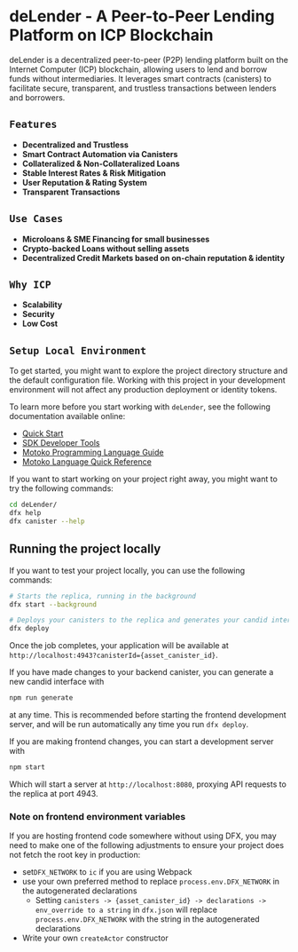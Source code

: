 # deLender - A Peer-to-Peer Lending Platform on ICP Blockchain

deLender is a decentralized peer-to-peer (P2P) lending platform built on the Internet Computer (ICP) blockchain, allowing users to lend and borrow funds without intermediaries. It leverages smart contracts (canisters) to facilitate secure, transparent, and trustless transactions between lenders and borrowers.

## `Features`

- **Decentralized and Trustless**
- **Smart Contract Automation via Canisters**
- **Collateralized & Non-Collateralized Loans**
- **Stable Interest Rates & Risk Mitigation**
- **User Reputation & Rating System**
- **Transparent Transactions**

## `Use Cases`

- **Microloans & SME Financing for small businesses**
- **Crypto-backed Loans without selling assets**
- **Decentralized Credit Markets based on on-chain reputation & identity**

## `Why ICP`

- **Scalability**
- **Security**
- **Low Cost**

## `Setup Local Environment`

To get started, you might want to explore the project directory structure and the default configuration file. Working with this project in your development environment will not affect any production deployment or identity tokens.

To learn more before you start working with `deLender`, see the following documentation available online:

- [Quick Start](https://internetcomputer.org/docs/current/developer-docs/setup/deploy-locally)
- [SDK Developer Tools](https://internetcomputer.org/docs/current/developer-docs/setup/install)
- [Motoko Programming Language Guide](https://internetcomputer.org/docs/current/motoko/main/motoko)
- [Motoko Language Quick Reference](https://internetcomputer.org/docs/current/motoko/main/language-manual)

If you want to start working on your project right away, you might want to try the following commands:

```bash
cd deLender/
dfx help
dfx canister --help
```

## Running the project locally

If you want to test your project locally, you can use the following commands:

```bash
# Starts the replica, running in the background
dfx start --background

# Deploys your canisters to the replica and generates your candid interface
dfx deploy
```

Once the job completes, your application will be available at `http://localhost:4943?canisterId={asset_canister_id}`.

If you have made changes to your backend canister, you can generate a new candid interface with

```bash
npm run generate
```

at any time. This is recommended before starting the frontend development server, and will be run automatically any time you run `dfx deploy`.

If you are making frontend changes, you can start a development server with

```bash
npm start
```

Which will start a server at `http://localhost:8080`, proxying API requests to the replica at port 4943.

### Note on frontend environment variables

If you are hosting frontend code somewhere without using DFX, you may need to make one of the following adjustments to ensure your project does not fetch the root key in production:

- set`DFX_NETWORK` to `ic` if you are using Webpack
- use your own preferred method to replace `process.env.DFX_NETWORK` in the autogenerated declarations
  - Setting `canisters -> {asset_canister_id} -> declarations -> env_override to a string` in `dfx.json` will replace `process.env.DFX_NETWORK` with the string in the autogenerated declarations
- Write your own `createActor` constructor
